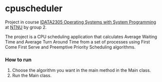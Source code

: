 # cpuscheduler

Project in course
[IDATA2305 Operating Systems with System Programming](https://www.ntnu.edu/studies/courses/IDATA2305#tab=omEmnet)
at [NTNU](https://www.ntnu.edu/) by group 2.

The project is a CPU scheduling application that calculates Average Waiting Time and Average Turn
Around Time from a set of processes using First Come First Serve and Preemptive Priority Scheduling
algorithms.

### How to run

1. Choose the algorithm you want in the main method in the Main class.
2. Run the Main class.

